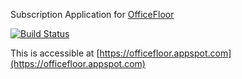Subscription Application for [OfficeFloor](http://officefloor.net)

[![Build Status](https://travis-ci.com/officefloor/Subscription.svg?branch=master)](https://travis-ci.com/officefloor/Subscription)

This is accessible at [https://officefloor.appspot.com](https://officefloor.appspot.com)
